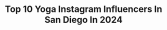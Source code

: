 ---
title: Top 10 Yoga Instagram Influencers In San Diego In 2024
description: >-
  Find top yoga Instagram influencers in San Diego in 2024. Most popular hashtags: #sandiego #yoga #fitness #wellness.
platform: Instagram
hits: 38
text_top: Discover the best Instagram influencers on inBeat.
text_bottom: Our search engine has 38 Instagram influencers like this in San Diego, United States for you to collaborate.
profiles:
  - username: "laura.novack"
    fullname: >-
      Laura Novack
    bio: >-
      📍San Diego, CA Personal Trainer Airbnb Host
    location: "United States"
    followers: 87555
    engagement: 222
    commentsToLikes: 0.022371
    id: ck14jwkmxmjw90i19ovxexp5p
    verified: false
    hashtags: "#freestylecalisthenics, #flexibility, #gymnastics, #yogachallenge"
  - username: "stokedd"
    fullname: >-
      Erica Stokes
    bio: >-
      Out looking for rainbows in all this rain 🤍
    location: "United States"
    followers: 17506
    engagement: 427
    commentsToLikes: 0.026445
    id: ck6ug61t5149i0j71odcaxwde
    verified: false
    hashtags: "#fitgirls, #goodvibes, #fitness, #socal"
  - username: "keiranocetti_"
    fullname: >-
      Yoga + Mindset
    bio: >-
      🌈Yoga Teacher who cares about your mental game ⚡️I help you simplify your routine & build habits to find more time for things that matter 🙏🏼 @yogabox
    location: "United States"
    followers: 5430
    engagement: 274
    commentsToLikes: 0.077703
    id: ckapcarx632d80i78nozqwmf9
    verified: false
    hashtags: "#powervinyasa, #growth, #yogabox, #yogafit"
  - username: "madelyngoce"
    fullname: >-
      MADELYN GOCE
    bio: >-
      san diego RYT200 yoga instructor | fitness trainer
    location: "United States"
    followers: 9495
    engagement: 159
    commentsToLikes: 0.183307
    id: ckzs4d28w15mr0i23mqcuuypd
    verified: false
    hashtags: "#home, #homedecor, #decorideas, #homegoals"
  - username: "runwithvictoria"
    fullname: >-
      Victoria
    bio: >-
      San Diego | Professor | Yoga Instructor Runner >> #girLab || @flygirlsxtsp Shop Small Business >> @backtrack.sd
    location: "United States"
    followers: 2501
    engagement: 1624
    commentsToLikes: 0.069266
    id: ck8tajcgfs0ab0j78rcmjin7y
    verified: false
    hashtags: "#wereallinthistogether, #blacklivesmatter, #girlab, #yogasculpt"
  - username: "maryelq"
    fullname: >-
      Maryel Quintero
    bio: >-
      San Diego;🇲🇽 Instructora de Yoga (YT-200)🧘‍♀️ Reiki 1 🌟
    location: "United States"
    followers: 34005
    engagement: 607
    commentsToLikes: 0.021344
    id: ck0w42m5kwhxa0i19bh502irf
    verified: false
    hashtags: "#valledeguadalupe, #myhappyplace, #challengeaccepted"
  - username: "dietandfries"
    fullname: >-
      Michelle Enriquez
    bio: >-
      📍San Diego 😎 •Wife, Dog mom, 80/20 Lifestyle •Sharing easy meals, favorite places & more •Dietandfries@gmail.com for collabs
    location: "United States"
    followers: 28318
    engagement: 166
    commentsToLikes: 0.023290
    id: ck8t06wp1r0ee0j780rv79606
    verified: false
    hashtags: "#foodstagram, #instafood, #foodporn, #sandiego"
  - username: "shack_fit"
    fullname: >-
      John Shackleton, MS, CSCS
    bio: >-
      Sports Performance • NFL, NBA, NCAA Let’s Work! 🔨 San Diego CA 📍 Training & Nutrition Platform👇
    location: "United States"
    followers: 53867
    engagement: 105
    commentsToLikes: 0.064670
    id: ckmw1cret6dwf0j23qmo7a5g7
    verified: false
    hashtags: "#performancetraining, #asrv, #sandiego, #philly"
  - username: "alexcallahan4"
    fullname: >-
      ALEX CALLAHAN
    bio: >-
      ❈ Yoga ❈ Lifestyle ❈ Wellness ❈ Sharing my journey of self evolution, in hopes to inspire you on yours 1↟1 mentorships 📍San diego
    location: "United States"
    followers: 61355
    engagement: 19
    commentsToLikes: 0.022821
    id: ckrzelropl3sm0j236bh6zqcj
    verified: false
    hashtags: "#bohostyle, #yogagram, #travelblogger, #travelgram"
  - username: "lisadillon"
    fullname: >-
      Lisa Dillon 🌴
    bio: >-
      San Diego Livin ☀️ @shamonfreitas @ottomodels.agency @astonmodels @tngmodels @cgmmodels @starsmanagement @saltmodel
    location: "United States"
    followers: 76200
    engagement: 98
    commentsToLikes: 0.053030
    id: ck0vycjcs3b1l0i1903yttp2e
    verified: false
    hashtags: "#makeup, #fitness, #photo, #photography"
---